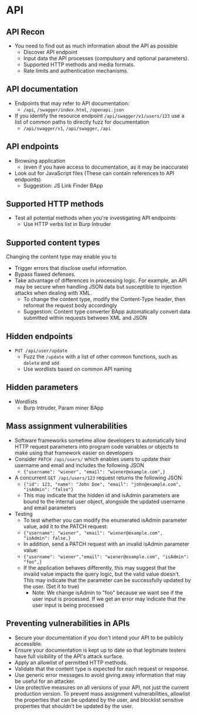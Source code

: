# API

## API Recon

* You need to find out as much information about the API as possible
  * Discover API endpoint
  * Input data the API processes (compulsory and optional parameters).
  * Supported HTTP methods and media formats.
  * Rate limits and authentication mechanisms.

## API documentation

* Endpoints that may refer to API documentation:
  * `/api`, `/swagger/index.html`, `/openapi.json`
* If you identify the resource endpoint `/api/swagger/v1/users/123` use a list of common paths to directly fuzz for documentation
  * `/api/swagger/v1`, `/api/swagger`, `/api`

## API endpoints

* Browsing application
  * (even if you have access to documentation, as it may be inaccurate)
* Look out for JavaScript files (These can contain references to API endpoints)
  * Suggestion: JS Link Finder BApp

## Supported HTTP methods

* Test all potential methods when you're investigating API endpoints
  * Use HTTP verbs list in Burp Intruder

## Supported content types

Changing the content type may enable you to

* Trigger errors that disclose useful information.
* Bypass flawed defenses.
* Take advantage of differences in processing logic. For example, an API may be secure when handling JSON data but susceptible to injection attacks when dealing with XML.
  * To change the content type, modify the Content-Type header, then reformat the request body accordingly
  * Suggestion: Content type converter BApp automatically convert data submitted within requests between XML and JSON

## Hidden endpoints

* `PUT /api/user/update`
  * Fuzz the `/update` with a list of other common functions, such as `delete` and `add`
  * Use wordlists based on common API naming

## Hidden parameters

* Wordlists
  * Burp Intruder, Param miner BApp

## Mass assignment vulnerabilities

* Software frameworks sometime allow developers to automatically bind HTTP request parameters into program code variables or objects to make using that framework easier on developers
* Consider `PATCH /api/users/` which enables users to update their username and email and includes the following JSON
  * `{"username": "wiener", "email": "wiener@example.com",}`
* A concurrent `GET /api/users/123` request returns the following JSON:
  * `{"id": 123, "name": "John Doe", "email": "john@example.com", "isAdmin": "false"}`
  * This may indicate that the hidden id and isAdmin parameters are bound to the internal user object, alongside the updated username and email parameters
* Testing
  * To test whether you can modify the enumerated isAdmin parameter value, add it to the PATCH request:
  * `{"username": "wiener", "email": "wiener@example.com", "isAdmin": false,}`
  * In addition, send a PATCH request with an invalid isAdmin parameter value:
  * `{"username": "wiener","email": "wiener@example.com", "isAdmin": "foo",}`
  * If the application behaves differently, this may suggest that the invalid value impacts the query logic, but the valid value doesn't. This may indicate that the parameter can be successfully updated by the user. (Set it to true)
    * Note: We change isAdmin to "foo" because we want see if the user input is processed. If we get an error may indicate that the user input is being processed

## Preventing vulnerabilities in APIs

* Secure your documentation if you don't intend your API to be publicly accessible.
* Ensure your documentation is kept up to date so that legitimate testers have full visibility of the API's attack surface.
* Apply an allowlist of permitted HTTP methods.
* Validate that the content type is expected for each request or response.
* Use generic error messages to avoid giving away information that may be useful for an attacker.
* Use protective measures on all versions of your API, not just the current production version. To prevent mass assignment vulnerabilities, allowlist the properties that can be updated by the user, and blocklist sensitive properties that shouldn't be updated by the user.
